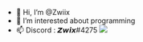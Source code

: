 - 👋 Hi, I’m @Zwiix
- 👀 I’m interested about programming
- 📫 Discord : 𝙕𝙬𝙞𝙭#4275
![](https://api.visitorbadge.io/api/VisitorHit?user=estruyf&repo=github-visitors-badge&countColor=%237B1E7A)
<!---
Zwiix/Zwiix is a ✨ special ✨ repository because its `README.md` (this file) appears on your GitHub profile.
You can click the Preview link to take a look at your changes.
--->
